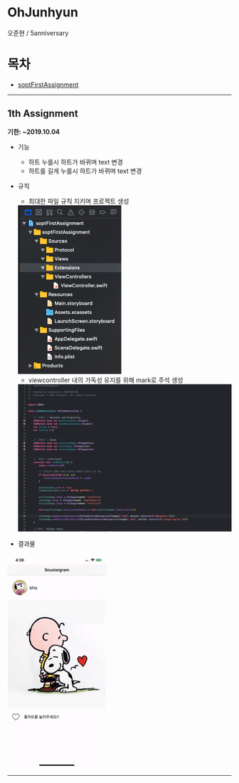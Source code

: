 # OhJunhyun
오준현 / 5anniversary

# 목차
* [soptFirstAssignment](#1차과제)

***

## 1th Assignment

__기한: ~2019.10.04__

* 기능
    * 하트 누를시 하트가 바뀌며 text 변경
    * 하트를 길게 누를시 하트가 바뀌며 text 변경
* 규칙
    * 최대한 파일 규칙 지키며 프로젝트 생성
    <img src="./Readme/firstAssingmentFileSystem.png">

    * viewcontroller 내의 가독성 유지를 위해 mark로 주석 생성
    <img src="./Readme/firstAssingmentComment.png">

* 결과물
    
<img src="./Readme/firstAssignmentResultGif.gif">


***
